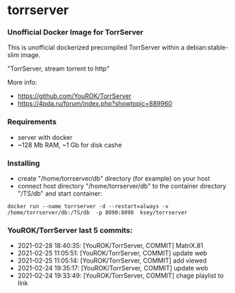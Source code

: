 # torrserver
### Unofficial Docker Image for TorrServer

This is unofficial dockerized precompiled TorrServer within a debian:stable-slim image.

"TorrServer, stream torrent to http"

More info:
- https://github.com/YouROK/TorrServer
- https://4pda.ru/forum/index.php?showtopic=889960

### Requirements

* server with docker
* ~128 Mb RAM, ~1 Gb for disk cashe 

### Installing

- сreate "/home/torrserver/db" directory (for example) on your host
- connect host directory "/home/torrserver/db" to the container directory "/TS/db" and start container:
```
docker run --name torrserver -d --restart=always -v /home/torrserver/db:/TS/db  -p 8090:8090  ksey/torrserver
```


### YouROK/TorrServer last 5 commits:
* 2021-02-28 18:40:35: [YouROK/TorrServer, COMMIT] MatriX.81
* 2021-02-25 11:05:51: [YouROK/TorrServer, COMMIT] update web
* 2021-02-25 11:05:14: [YouROK/TorrServer, COMMIT] add viewed
* 2021-02-24 19:35:17: [YouROK/TorrServer, COMMIT] update web
* 2021-02-24 19:33:49: [YouROK/TorrServer, COMMIT] chage playlist to link
